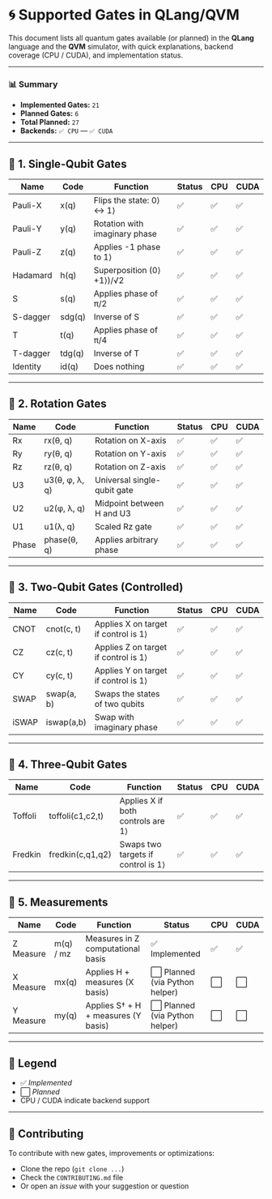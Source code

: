 # 🌀 Supported Gates in QLang/QVM

This document lists all quantum gates available (or planned) in the **QLang** language and the **QVM** simulator, with quick explanations, backend coverage (CPU / CUDA), and implementation status.

---

### 📊 **Summary**

- **Implemented Gates:** `21`
- **Planned Gates:** `6`
- **Total Planned:** `27`
- **Backends:** `✅ CPU` — `✅ CUDA`

---

## 🔹 1. Single-Qubit Gates

| Name     | Code   | Function                      | Status | CPU | CUDA |
| -------- | ------ | ----------------------------- | ------ | --- | ---- |
| Pauli-X  | x(q)   | Flips the state: 0⟩ ↔ 1⟩      | ✅     | ✅  | ✅   |
| Pauli-Y  | y(q)   | Rotation with imaginary phase | ✅     | ✅  | ✅   |
| Pauli-Z  | z(q)   | Applies -1 phase to 1⟩        | ✅     | ✅  | ✅   |
| Hadamard | h(q)   | Superposition (0⟩ +1⟩)/√2     | ✅     | ✅  | ✅   |
| S        | s(q)   | Applies phase of π/2          | ✅     | ✅  | ✅   |
| S-dagger | sdg(q) | Inverse of S                  | ✅     | ✅  | ✅   |
| T        | t(q)   | Applies phase of π/4          | ✅     | ✅  | ✅   |
| T-dagger | tdg(q) | Inverse of T                  | ✅     | ✅  | ✅   |
| Identity | id(q)  | Does nothing                  | ✅     | ✅  | ✅   |

---

## 🔸 2. Rotation Gates

| Name  | Code           | Function                    | Status | CPU | CUDA |
| ----- | -------------- | --------------------------- | ------ | --- | ---- |
| Rx    | rx(θ, q)       | Rotation on X-axis          | ✅     | ✅  | ✅   |
| Ry    | ry(θ, q)       | Rotation on Y-axis          | ✅     | ✅  | ✅   |
| Rz    | rz(θ, q)       | Rotation on Z-axis          | ✅     | ✅  | ✅   |
| U3    | u3(θ, φ, λ, q) | Universal single-qubit gate | ✅     | ✅  | ✅   |
| U2    | u2(φ, λ, q)    | Midpoint between H and U3   | ✅     | ✅  | ✅   |
| U1    | u1(λ, q)       | Scaled Rz gate              | ✅     | ✅  | ✅   |
| Phase | phase(θ, q)    | Applies arbitrary phase     | ✅     | ✅  | ✅   |

---

## 🔻 3. Two-Qubit Gates (Controlled)

| Name  | Code       | Function                             | Status | CPU | CUDA |
| ----- | ---------- | ------------------------------------ | ------ | --- | ---- |
| CNOT  | cnot(c, t) | Applies X on target if control is 1⟩ | ✅     | ✅  | ✅   |
| CZ    | cz(c, t)   | Applies Z on target if control is 1⟩ | ✅     | ✅  | ✅   |
| CY    | cy(c, t)   | Applies Y on target if control is 1⟩ | ✅     | ✅  | ✅   |
| SWAP  | swap(a, b) | Swaps the states of two qubits       | ✅     | ✅  | ✅   |
| iSWAP | iswap(a,b) | Swap with imaginary phase            | ✅     | ✅  | ✅   |

---

## 🔺 4. Three-Qubit Gates

| Name    | Code             | Function                           | Status | CPU | CUDA |
| ------- | ---------------- | ---------------------------------- | ------ | --- | ---- |
| Toffoli | toffoli(c1,c2,t) | Applies X if both controls are 1⟩  | ✅     | ✅  | ✅   |
| Fredkin | fredkin(c,q1,q2) | Swaps two targets if control is 1⟩ | ✅     | ✅  | ✅   |

---

## 🎯 5. Measurements

| Name      | Code      | Function                            | Status                         | CPU | CUDA |
| --------- | --------- | ----------------------------------- | ------------------------------ | --- | ---- |
| Z Measure | m(q) / mz | Measures in Z computational basis   | ✅ Implemented                 | ✅  | ✅   |
| X Measure | mx(q)     | Applies H + measures (X basis)      | ⬜ Planned (via Python helper) | ⬜  | ⬜   |
| Y Measure | my(q)     | Applies S† + H + measures (Y basis) | ⬜ Planned (via Python helper) | ⬜  | ⬜   |

---

## 🧩 Legend

- ✅ _Implemented_
- ⬜ _Planned_
- CPU / CUDA indicate backend support

---

## 🤝 Contributing

To contribute with new gates, improvements or optimizations:

- Clone the repo (`git clone ...`)
- Check the `CONTRIBUTING.md` file
- Or open an _issue_ with your suggestion or question
